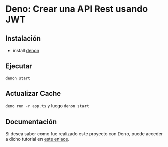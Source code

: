 # Deno: Crear una API Rest usando JWT

## Instalación

- install [denon](https://deno.land/x/denon/)

## Ejecutar

`denon start`

## Actualizar Cache

`deno run -r app.ts` y luego `denon start`

## Documentación

Si desea saber como fue realizado este proyecto con Deno, puede acceder a dicho tutorial en [este enlace](https://gist.github.com/intelguasoft/f20ab1f9140e9f3f9b3afab2cf835fc3).
